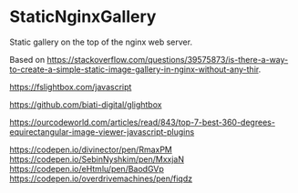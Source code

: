 # StaticNginxGallery

Static gallery on the top of the nginx web server.

Based on https://stackoverflow.com/questions/39575873/is-there-a-way-to-create-a-simple-static-image-gallery-in-nginx-without-any-thir.


https://fslightbox.com/javascript

https://github.com/biati-digital/glightbox

https://ourcodeworld.com/articles/read/843/top-7-best-360-degrees-equirectangular-image-viewer-javascript-plugins


https://codepen.io/divinector/pen/RmaxPM
https://codepen.io/SebinNyshkim/pen/MxxjaN
https://codepen.io/eHtmlu/pen/BaodGVp
https://codepen.io/overdrivemachines/pen/fiqdz

